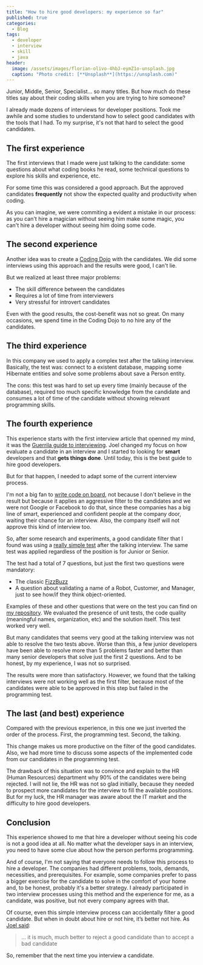 ```yaml
---
title: "How to hire good developers: my experience so far"
published: true
categories:
  - Blog
tags:
  - developer
  - interview
  - skill
  - java
header:
  image: /assets/images/florian-olivo-4hbJ-eymZ1o-unsplash.jpg
  caption: "Photo credit: [**Unsplash**](https://unsplash.com)"
---
```


Junior, Middle, Senior, Specialist... so many titles. But how much do these titles say about their coding skills when you are trying to hire someone?

I already made dozens of interviews for developer positions. Took me awhile and some studies to understand how to select good candidates with the tools that I had. To my surprise, it's not that hard to select the good candidates.

## The first experience

The first interviews that I made were just talking to the candidate: some questions about what coding books he read, some technical questions to explore his skills and experience, etc.

For some time this was considered a good approach. But the approved candidates **frequently** not show the expected quality and productivity when coding.

As you can imagine, we were commiting a evident a mistake in our process: as you can't hire a magician without seeing him make some magic, you can't hire a developer without seeing him doing some code.

## The second experience

Another idea was to create a [Coding Dojo](http://codingdojo.org/WhatIsCodingDojo/) with the candidates. We did some interviews using this approach and the results were good, I can't lie.

But we realized at least three major problems:

- The skill difference between the candidates
- Requires a lot of time from interviewers
- Very stressful for introvert candidates

Even with the good results, the cost-benefit was not so great. On many occasions, we spend time in the Coding Dojo to no hire any of the candidates.

## The third experience

In this company we used to apply a complex test after the talking interview. Basically, the test was: connect to a existent database, mapping some Hibernate entities and solve some problems about save a Person entity.

The cons: this test was hard to set up every time (mainly because of the database), required too much specific knowledge from the candidate and consumes a lot of time of the candidate without showing relevant programming skills.

## The fourth experience

This experience starts with the first interview article that openned my mind, it was the [Guerrila guide to interviewing](https://www.joelonsoftware.com/2006/10/25/the-guerrilla-guide-to-interviewing-version-30/). Joel changed my focus on how evaluate a candidate in an interview and I started to looking for **smart** developers and that **gets things done**. Until today, this is the best guide to hire good developers.

But for that happen, I needed to adapt some of the current interview process.

I'm not a big fan to [write code on board](https://www.codility.com/blog/white-board-interviews-are-a-thing-of-the-past-0), not because I don't believe in the result but because it applies an aggressive filter to the candidates and we were not Google or Facebook to do that, since these companies has a big line of smart, experienced and confident people at the company door, waiting their chance for an interview. Also, the company itself will not approve this kind of interview too.

So, after some research and experiments, a good candidate filter that I found was using a [really simple test](https://blog.codinghorror.com/why-cant-programmers-program/) after the talking interview. The same test was applied regardless of the position is for Junior or Senior.

The test had a total of 7 questions, but just the first two questions were mandatory:

- The classic [FizzBuzz](https://en.wikipedia.org/wiki/Fizz_buzz)
- A question about validating a name of a Robot, Customer, and Manager, just to see how/if they think object-oriented.

Examples of these and other questions that were on the test you can find on [my repository](https://github.com/dherik/java-exam/tree/master/src/main/resources). We evaluated the presence of unit tests, the code quality (meaningful names, organization, etc) and the solution itself. This test worked very well.

But many candidates that seems very good at the talking interview was not able to resolve the two tests above. Worse than this, a few junior developers have been able to resolve more than 5 problems faster and better than many senior developers that solve just the first 2 questions. And to be honest, by my experience, I was not so surprised.

The results were more than satisfactory. However, we found that the talking interviews were not working well as the first filter, because most of the candidates were able to be approved in this step but failed in the programming test.

## The last (and best) experience

Compared with the previous experience, in this one we just inverted the order of the process. First, the programming test. Second, the talking.

This change makes us more productive on the filter of the good candidates. Also, we had more time to discuss some aspects of the implemented code from our candidates in the programming test.

The drawback of this situation was to convince and explain to the HR (Human Resources) department why 90% of the candidates were being rejected. I will not lie, the HR was not so glad initially, because they needed to prospect more candidates for the interview to fill the available positions. But for my luck, the HR manager was aware about the IT market and the difficulty to hire good developers.

## Conclusion

This experience showed to me that hire a developer without seeing his code is not a good idea at all. No matter what the developer says in an interview, you need to have some clue about how the person performs programming.

And of course, I'm not saying that everyone needs to follow this process to hire a developer. The companies had different problems, tools, demands, necessities, and prerequisites. For example, some companies prefer to pass a bigger exercise for the candidate to solve in the comfort of your home and, to be honest, probably it's a better strategy. I already participated in two interview processes using this method and the experience for me, as a candidate, was positive, but not every company agrees with that.

Of course, even this simple interview process can accidentally filter a good candidate. But when in doubt about hire or not hire, it’s better not hire. As [Joel said](https://blog.codinghorror.com/why-cant-programmers-program/):

> ... it is much, much better to reject a good candidate than to accept a bad candidate

So, remember that the next time you interview a candidate.

